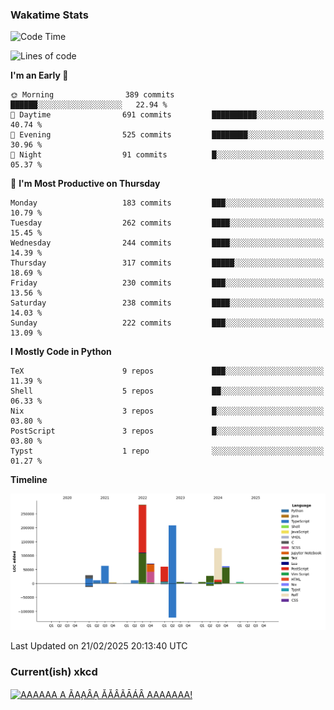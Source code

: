 ### Wakatime Stats
<!--START_SECTION:waka-->
![Code Time](http://img.shields.io/badge/Code%20Time-3%2C057%20hrs%2031%20mins-blue)

![Lines of code](https://img.shields.io/badge/From%20Hello%20World%20I%27ve%20Written-973.7%20thousand%20lines%20of%20code-blue)

**I'm an Early 🐤** 

```text
🌞 Morning                389 commits         ██████░░░░░░░░░░░░░░░░░░░   22.94 % 
🌆 Daytime                691 commits         ██████████░░░░░░░░░░░░░░░   40.74 % 
🌃 Evening                525 commits         ████████░░░░░░░░░░░░░░░░░   30.96 % 
🌙 Night                  91 commits          █░░░░░░░░░░░░░░░░░░░░░░░░   05.37 % 
```
📅 **I'm Most Productive on Thursday** 

```text
Monday                   183 commits         ███░░░░░░░░░░░░░░░░░░░░░░   10.79 % 
Tuesday                  262 commits         ████░░░░░░░░░░░░░░░░░░░░░   15.45 % 
Wednesday                244 commits         ████░░░░░░░░░░░░░░░░░░░░░   14.39 % 
Thursday                 317 commits         █████░░░░░░░░░░░░░░░░░░░░   18.69 % 
Friday                   230 commits         ███░░░░░░░░░░░░░░░░░░░░░░   13.56 % 
Saturday                 238 commits         ████░░░░░░░░░░░░░░░░░░░░░   14.03 % 
Sunday                   222 commits         ███░░░░░░░░░░░░░░░░░░░░░░   13.09 % 
```


**I Mostly Code in Python** 

```text
TeX                      9 repos             ███░░░░░░░░░░░░░░░░░░░░░░   11.39 % 
Shell                    5 repos             ██░░░░░░░░░░░░░░░░░░░░░░░   06.33 % 
Nix                      3 repos             █░░░░░░░░░░░░░░░░░░░░░░░░   03.80 % 
PostScript               3 repos             █░░░░░░░░░░░░░░░░░░░░░░░░   03.80 % 
Typst                    1 repo              ░░░░░░░░░░░░░░░░░░░░░░░░░   01.27 % 
```



**Timeline**

![Lines of Code chart](https://raw.githubusercontent.com/joshuajeschek/joshuajeschek/main/assets/bar_graph.png)


 Last Updated on 21/02/2025 20:13:40 UTC
<!--END_SECTION:waka-->

### Current(ish) xkcd
<a id="xkcd-a" title="AAAAAA A ÃA̧AȂA̦ ǍÅÂÃĀÁȂ AAAAAAA!" href="https://www.xkcd.com" target="_blank">
        <img align="center" id="xkcd-img" src="https://imgs.xkcd.com/comics/scream_cipher.png" alt="AAAAAA A ÃA̧AȂA̦ ǍÅÂÃĀÁȂ AAAAAAA!" height=300 />
</a>
